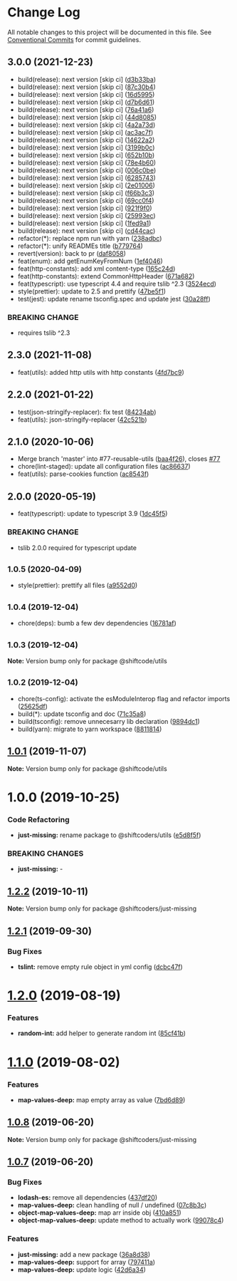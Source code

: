 # Change Log

All notable changes to this project will be documented in this file.
See [Conventional Commits](https://conventionalcommits.org) for commit guidelines.

## 3.0.0 (2021-12-23)

* build(release): next version [skip ci] ([d3b33ba](https://github.com/shiftcode/sc-commons/commit/d3b33ba))
* build(release): next version [skip ci] ([87c30b4](https://github.com/shiftcode/sc-commons/commit/87c30b4))
* build(release): next version [skip ci] ([16d5995](https://github.com/shiftcode/sc-commons/commit/16d5995))
* build(release): next version [skip ci] ([d7b6d61](https://github.com/shiftcode/sc-commons/commit/d7b6d61))
* build(release): next version [skip ci] ([76a41a6](https://github.com/shiftcode/sc-commons/commit/76a41a6))
* build(release): next version [skip ci] ([44d8085](https://github.com/shiftcode/sc-commons/commit/44d8085))
* build(release): next version [skip ci] ([4a2a73d](https://github.com/shiftcode/sc-commons/commit/4a2a73d))
* build(release): next version [skip ci] ([ac3ac7f](https://github.com/shiftcode/sc-commons/commit/ac3ac7f))
* build(release): next version [skip ci] ([14622a2](https://github.com/shiftcode/sc-commons/commit/14622a2))
* build(release): next version [skip ci] ([3199b0c](https://github.com/shiftcode/sc-commons/commit/3199b0c))
* build(release): next version [skip ci] ([652b10b](https://github.com/shiftcode/sc-commons/commit/652b10b))
* build(release): next version [skip ci] ([78e4b60](https://github.com/shiftcode/sc-commons/commit/78e4b60))
* build(release): next version [skip ci] ([006c0be](https://github.com/shiftcode/sc-commons/commit/006c0be))
* build(release): next version [skip ci] ([6285743](https://github.com/shiftcode/sc-commons/commit/6285743))
* build(release): next version [skip ci] ([2e01006](https://github.com/shiftcode/sc-commons/commit/2e01006))
* build(release): next version [skip ci] ([f66b3c3](https://github.com/shiftcode/sc-commons/commit/f66b3c3))
* build(release): next version [skip ci] ([69cc0f4](https://github.com/shiftcode/sc-commons/commit/69cc0f4))
* build(release): next version [skip ci] ([921f9f0](https://github.com/shiftcode/sc-commons/commit/921f9f0))
* build(release): next version [skip ci] ([25993ec](https://github.com/shiftcode/sc-commons/commit/25993ec))
* build(release): next version [skip ci] ([1fed9a1](https://github.com/shiftcode/sc-commons/commit/1fed9a1))
* build(release): next version [skip ci] ([cd44cac](https://github.com/shiftcode/sc-commons/commit/cd44cac))
* refactor(*): replace npm run with yarn ([238adbc](https://github.com/shiftcode/sc-commons/commit/238adbc))
* refactor(*): unify READMEs title ([b779764](https://github.com/shiftcode/sc-commons/commit/b779764))
* revert(version): back to pr ([daf8058](https://github.com/shiftcode/sc-commons/commit/daf8058))
* feat(enum): add getEnumKeyFromNum ([1ef4046](https://github.com/shiftcode/sc-commons/commit/1ef4046))
* feat(http-constants): add xml content-type ([165c24d](https://github.com/shiftcode/sc-commons/commit/165c24d))
* feat(http-constants): extend CommonHttpHeader ([671a682](https://github.com/shiftcode/sc-commons/commit/671a682))
* feat(typescript): use typescript 4.4 and require tslib ^2.3 ([3524ecd](https://github.com/shiftcode/sc-commons/commit/3524ecd))
* style(prettier): update to 2.5 and prettify ([47be5f1](https://github.com/shiftcode/sc-commons/commit/47be5f1))
* test(jest): update rename tsconfig.spec and update jest ([30a28ff](https://github.com/shiftcode/sc-commons/commit/30a28ff))


### BREAKING CHANGE

* requires tslib ^2.3




## 2.3.0 (2021-11-08)

* feat(utils): added http utils with http constants ([4fd7bc9](https://github.com/shiftcode/sc-commons/commit/4fd7bc9))





## 2.2.0 (2021-01-22)

* test(json-stringify-replacer): fix test ([84234ab](https://github.com/shiftcode/sc-commons/commit/84234ab))
* feat(utils): json-stringify-replacer ([42c521b](https://github.com/shiftcode/sc-commons/commit/42c521b))





## 2.1.0 (2020-10-06)

* Merge branch 'master' into #77-reusable-utils ([baa4f26](https://github.com/shiftcode/sc-commons/commit/baa4f26)), closes [#77](https://github.com/shiftcode/sc-commons/issues/77)
* chore(lint-staged): update all configuration files ([ac86637](https://github.com/shiftcode/sc-commons/commit/ac86637))
* feat(utils): parse-cookies function ([ac8543f](https://github.com/shiftcode/sc-commons/commit/ac8543f))





## 2.0.0 (2020-05-19)

* feat(typescript): update to typescript 3.9 ([1dc45f5](https://github.com/shiftcode/sc-commons/commit/1dc45f5))


### BREAKING CHANGE

* tslib 2.0.0 required for typescript update




## <small>1.0.5 (2020-04-09)</small>

* style(prettier): prettify all files ([a9552d0](https://github.com/shiftcode/sc-commons/commit/a9552d0))





## <small>1.0.4 (2019-12-04)</small>

* chore(deps): bumb a few dev dependencies ([16781af](https://github.com/shiftcode/sc-commons/commit/16781af))





## <small>1.0.3 (2019-12-04)</small>

**Note:** Version bump only for package @shiftcode/utils





## <small>1.0.2 (2019-12-04)</small>

* chore(ts-config): activate the esModuleInterop flag and refactor imports ([25625df](https://github.com/shiftcode/sc-commons/commit/25625df))
* build(*): update tsconfig and doc ([71c35a8](https://github.com/shiftcode/sc-commons/commit/71c35a8))
* build(tsconfig): remove unnecesarry lib declaration ([9894dc1](https://github.com/shiftcode/sc-commons/commit/9894dc1))
* build(yarn): migrate to yarn workspace ([8811814](https://github.com/shiftcode/sc-commons/commit/8811814))





## [1.0.1](https://github.com/shiftcode/sc-commons/compare/@shiftcode/utils@1.0.0...@shiftcode/utils@1.0.1) (2019-11-07)

**Note:** Version bump only for package @shiftcode/utils





# 1.0.0 (2019-10-25)


### Code Refactoring

* **just-missing:** rename package to @shiftcoders/utils ([e5d8f5f](https://github.com/shiftcode/sc-commons/commit/e5d8f5ff6ac1fba8d07e85855c44fb57f9702ae5))


### BREAKING CHANGES

* **just-missing:** -





## [1.2.2](https://github.com/shiftcode/sc-commons/compare/@shiftcoders/just-missing@1.2.1...@shiftcoders/just-missing@1.2.2) (2019-10-11)

**Note:** Version bump only for package @shiftcoders/just-missing





## [1.2.1](https://github.com/shiftcode/sc-commons/compare/@shiftcoders/just-missing@1.2.0...@shiftcoders/just-missing@1.2.1) (2019-09-30)


### Bug Fixes

* **tslint:** remove empty rule object in yml config ([dcbc47f](https://github.com/shiftcode/sc-commons/commit/dcbc47f))





# [1.2.0](https://github.com/shiftcode/sc-commons/compare/@shiftcoders/just-missing@1.1.0...@shiftcoders/just-missing@1.2.0) (2019-08-19)


### Features

* **random-int:** add helper to generate random int ([85cf41b](https://github.com/shiftcode/sc-commons/commit/85cf41b))





# [1.1.0](https://github.com/shiftcode/sc-commons/compare/@shiftcoders/just-missing@1.0.8...@shiftcoders/just-missing@1.1.0) (2019-08-02)


### Features

* **map-values-deep:** map empty array as value ([7bd6d89](https://github.com/shiftcode/sc-commons/commit/7bd6d89))





## [1.0.8](https://github.com/shiftcode/sc-commons/compare/@shiftcoders/just-missing@1.0.7...@shiftcoders/just-missing@1.0.8) (2019-06-20)

**Note:** Version bump only for package @shiftcoders/just-missing





<a name="1.0.7"></a>
## [1.0.7](https://github.com/shiftcode/sc-commons/compare/@shiftcoders/just-missing@1.0.7...@shiftcoders/just-missing@1.0.7) (2019-06-20)


### Bug Fixes

* **lodash-es:** remove all dependencies ([437df20](https://github.com/shiftcode/sc-commons/commit/437df20))
* **map-values-deep:** clean handling of null / undefined ([07c8b3c](https://github.com/shiftcode/sc-commons/commit/07c8b3c))
* **object-map-values-deep:** map arr inside obj ([410a851](https://github.com/shiftcode/sc-commons/commit/410a851))
* **object-map-values-deep:** update method to actually work ([99078c4](https://github.com/shiftcode/sc-commons/commit/99078c4))


### Features

* **just-missing:** add a new package ([36a8d38](https://github.com/shiftcode/sc-commons/commit/36a8d38))
* **map-values-deep:** support for array ([797411a](https://github.com/shiftcode/sc-commons/commit/797411a))
* **map-values-deep:** update logic ([42d6a34](https://github.com/shiftcode/sc-commons/commit/42d6a34))

